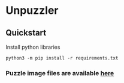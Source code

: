 # Unpuzzler

## Quickstart

Install python libraries
    
    python3 -m pip install -r requirements.txt

### Puzzle image files are available [here](https://drive.google.com/file/d/1Ke2J-t2KSCfdWYGCxjv8EekMuRrPpBit/view?usp=sharing)
